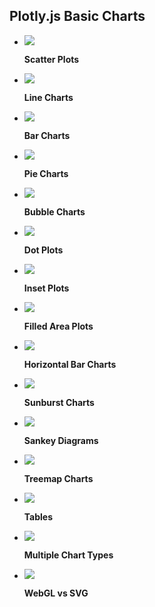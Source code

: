 ## Plotly.js Basic Charts

<div class="grid cards" markdown>

-   [![](https://images.plot.ly/plotly-documentation/thumbnail/line-and-scatter.jpg)](line-and-scatter.md)

    **Scatter Plots**


-   [![](https://images.plot.ly/plotly-documentation/thumbnail/line-plots.jpg)](line-charts.md)

    **Line Charts**


-   [![](https://images.plot.ly/plotly-documentation/thumbnail/bar.jpg)](bar-charts.md)

    **Bar Charts**


-   [![](https://images.plot.ly/plotly-documentation/thumbnail/pie-chart.jpg)](pie-charts.md)

    **Pie Charts**

-   [![](https://images.plot.ly/plotly-documentation/thumbnail/bubble.jpg)](bubble-charts.md)

    **Bubble Charts**

-   [![](https://images.plot.ly/plotly-documentation/thumbnail/dot-plot.jpg)](dot-plots.md)

    **Dot Plots**


-   [![](https://images.plot.ly/plotly-documentation/thumbnail/insets.jpg)](insets.md)

    **Inset Plots**


-   [![](https://images.plot.ly/plotly-documentation/thumbnail/area1.jpg)](filled-area-plots.md)

    **Filled Area Plots**


-   [![](https://images.plot.ly/plotly-documentation/thumbnail/horizontal-bar.jpg)](horizontal-bar-charts.md)

    **Horizontal Bar Charts**


-   [![](https://images.plot.ly/plotly-documentation/thumbnail/sunburst.gif)](sunburst-charts.md)

    **Sunburst Charts**


-   [![](https://images.plot.ly/plotly-documentation/thumbnail/sankey.jpg)](sankey-diagram.md)

    **Sankey Diagrams**


-   [![](https://images.plot.ly/plotly-documentation/thumbnail/treemap.png)](treemaps.md)

    **Treemap Charts**

-   [![](https://images.plot.ly/plotly-documentation/thumbnail/table.gif)](table.md)


    **Tables**


-   [![](https://images.plot.ly/plotly-documentation/thumbnail/mixed2.jpg)](graphing-multiple-chart-types.md)

    **Multiple Chart Types**


-   [![](https://images.plot.ly/plotly-documentation/thumbnail/webgl.jpg)](webgl-vs-svg.md)

    **WebGL vs SVG**

</div>